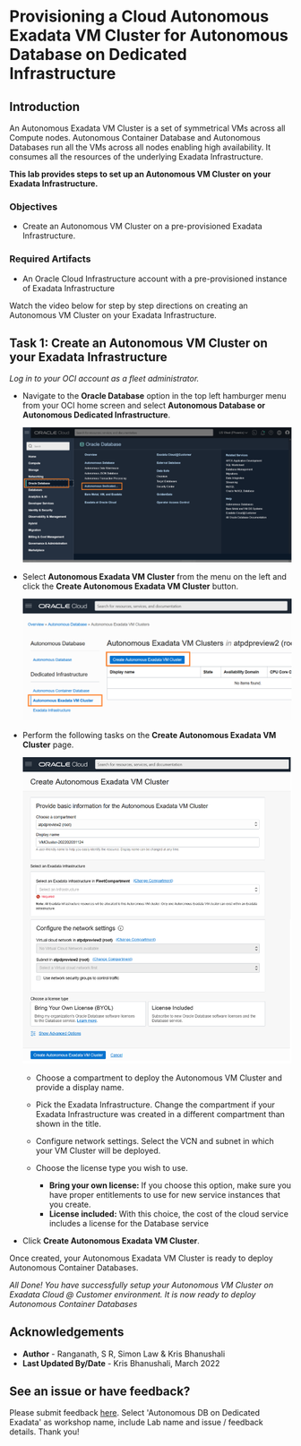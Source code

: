 
# Provisioning a Cloud Autonomous Exadata VM Cluster for Autonomous Database on Dedicated Infrastructure

## Introduction

An Autonomous Exadata VM Cluster is a set of symmetrical VMs across all Compute nodes. Autonomous Container Database and Autonomous Databases run all the VMs across all nodes enabling high availability. It consumes all the resources of the underlying Exadata Infrastructure.

**This lab provides steps to set up an Autonomous VM Cluster on your Exadata Infrastructure.**

### Objectives

- Create an Autonomous VM Cluster on a pre-provisioned Exadata Infrastructure.

### Required Artifacts
- An Oracle Cloud Infrastructure account with a pre-provisioned instance of Exadata Infrastructure

Watch the video below for step by step directions on creating an Autonomous VM Cluster on your Exadata Infrastructure.

[](youtube:FVw2PfI0UbU)

## Task 1: Create an Autonomous VM Cluster on your Exadata Infrastructure

*Log in to your OCI account as a fleet administrator.*

- Navigate to the **Oracle Database** option in the top left hamburger menu from your OCI home screen and select **Autonomous Database or Autonomous Dedicated Infrastructure**.

    ![This image shows the result of performing the above step.](./images/create_cavm1.png " ")

- Select **Autonomous Exadata VM Cluster** from the menu on the left and click the **Create Autonomous Exadata VM Cluster** button.

    ![This image shows the result of performing the above step.](./images/create_cavm2.png " ")

- Perform the following tasks on the **Create Autonomous Exadata VM Cluster** page.

    ![This image shows the result of performing the above step.](./images/create_cavm3.png " ")

    - Choose a compartment to deploy the Autonomous VM Cluster and provide a display name.

    - Pick the Exadata Infrastructure. Change the compartment if your Exadata Infrastructure was created in a different compartment than shown in the title.

    - Configure network settings. Select the VCN and subnet in which your VM Cluster will be deployed.

    - Choose the license type you wish to use.
      - **Bring your own license:** If you choose this option, make sure you have proper entitlements to use for new service instances that you create.
      - **License included:** With this choice, the cost of the cloud service includes a license for the Database service

- Click **Create Autonomous Exadata VM Cluster**.

Once created, your Autonomous Exadata VM Cluster is ready to deploy Autonomous Container Databases.

*All Done! You have successfully setup your Autonomous VM Cluster on Exadata Cloud @ Customer environment. It is now ready to deploy Autonomous Container Databases*

## Acknowledgements

- **Author** - Ranganath, S R, Simon Law & Kris Bhanushali
- **Last Updated By/Date** - Kris Bhanushali, March 2022

## See an issue or have feedback?  
Please submit feedback [here](https://apexapps.oracle.com/pls/apex/f?p=133:1:::::P1_FEEDBACK:1).   Select 'Autonomous DB on Dedicated Exadata' as workshop name, include Lab name and issue / feedback details. Thank you!
